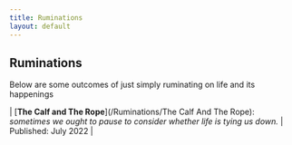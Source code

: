 ```yaml
---
title: Ruminations
layout: default
---
```






## Ruminations 



Below are some outcomes of just simply ruminating on life and its happenings

| [**The Calf and The Rope**](/Ruminations/The Calf And The Rope): *sometimes we ought to pause to consider whether life is tying us down.* | Published: July 2022 |


